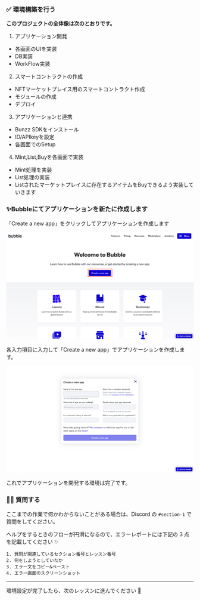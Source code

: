### ✅ 環境構築を行う

**このプロジェクトの全体像は次のとおりです。**

1. アプリケーション開発

- 各画面のUIを実装
- DB実装
- WorkFlow実装

2. スマートコントラクトの作成

- NFTマーケットプレイス用のスマートコントラクト作成
- モジュールの作成
- デプロイ

3. アプリケーションと連携

- Bunzz SDKをインストール
- ID/APIkeyを設定
- 各画面でのSetup

4. Mint,List,Buyを各画面で実装

- Mint処理を実装
- List処理の実装
- Listされたマーケットプレイスに存在するアイテムをBuyできるよう実装していきます



### ✨Bubbleにてアプリケーションを新たに作成します

「Create a new app」をクリックしてアプリケーションを作成します

![](/public/images/99-NFT-MarketPlace/section-1/1_1_1.png)

各入力項目に入力して「Create a new app」でアプリケーションを作成します。

![](/public/images/99-NFT-MarketPlace/section-1/1_1_2.png)

これでアプリケーションを開発する環境は完了です。


### 🙋‍♂️ 質問する

ここまでの作業で何かわからないことがある場合は、Discord の `#section-1` で質問をしてください。

ヘルプをするときのフローが円滑になるので、エラーレポートには下記の 3 点を記載してください ✨

```
1. 質問が関連しているセクション番号とレッスン番号
2. 何をしようとしていたか
3. エラー文をコピー&ペースト
4. エラー画面のスクリーンショット
```

---

環境設定が完了したら、次のレッスンに進んでください 🎉
